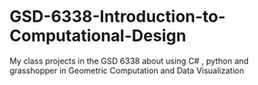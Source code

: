 # GSD-6338-Introduction-to-Computational-Design
My class projects in the GSD 6338 about using C# , python and grasshopper in Geometric Computation and Data Visualization 
